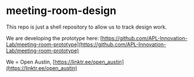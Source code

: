 # meeting-room-design

This repo is just a shell repository to allow us to track design work.

We are developing the prototype here: [https://github.com/APL-Innovation-Lab/meeting-room-prototype](https://github.com/APL-Innovation-Lab/meeting-room-prototype)

We = Open Austin, [https://linktr.ee/open_austin](https://linktr.ee/open_austin)
